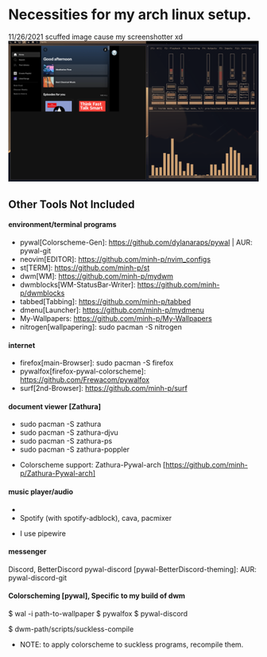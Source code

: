 # Necessities for my arch linux setup.

11/26/2021 scuffed image cause my screenshotter xd
![Screenie](https://github.com/minh-p/arch-configuration/blob/main/Pictures/Screen%20Shots/screenie.png?raw=true)

## Other Tools Not Included

#### environment/terminal programs
* pywal[Colorscheme-Gen]: https://github.com/dylanaraps/pywal | AUR: pywal-git
* neovim[EDITOR]: https://github.com/minh-p/nvim_configs
* st[TERM]: https://github.com/minh-p/st
* dwm[WM]: https://github.com/minh-p/mydwm
* dwmblocks[WM-StatusBar-Writer]: https://github.com/minh-p/dwmblocks
* tabbed[Tabbing]: https://github.com/minh-p/tabbed
* dmenu[Launcher]: https://github.com/minh-p/mydmenu
* My-Wallpapers: https://github.com/minh-p/My-Wallpapers
* nitrogen[wallpapering]: sudo pacman -S nitrogen


#### internet
* firefox[main-Browser]: sudo pacman -S firefox
* pywalfox[firefox-pywal-colorscheme]: https://github.com/Frewacom/pywalfox
* surf[2nd-Browser]: https://github.com/minh-p/surf


#### document viewer [Zathura]
* sudo pacman -S zathura
* sudo pacman -S zathura-djvu
* sudo pacman -S zathura-ps
* sudo pacman -S zathura-poppler
- Colorscheme support: Zathura-Pywal-arch [https://github.com/minh-p/Zathura-Pywal-arch]


#### music player/audio
* [spotify-adblock]: https://github.com/abba23/spotify-adblock
* Spotify (with spotify-adblock), cava, pacmixer
- I use pipewire

#### messenger
Discord, BetterDiscord
pywal-discord [pywal-BetterDiscord-theming]: AUR: pywal-discord-git

#### Colorscheming [pywal], Specific to my build of dwm
$ wal -i path-to-wallpaper
$ pywalfox
$ pywal-discord

$ dwm-path/scripts/suckless-compile

- NOTE: to apply colorscheme to suckless programs, recompile them.

